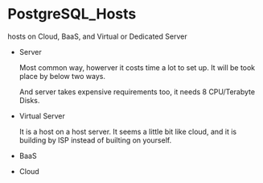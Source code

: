 # PostgreSQL_Hosts
hosts on Cloud, BaaS, and Virtual or Dedicated Server

* Server

    Most common way, howerver it costs time a lot to set up. It will be took place by below two ways.
    
    And server takes expensive requirements too, it needs 8 CPU/Terabyte Disks.
    
* Virtual Server

    It is a host on a host server. It seems a little bit like cloud, and it is building by ISP instead of builting on yourself. 

* BaaS

* Cloud



